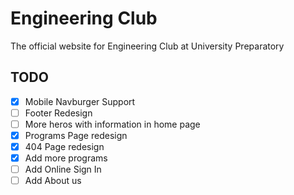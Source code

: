 # Engineering Club

The official website for Engineering Club at University Preparatory

## TODO

- [x] Mobile Navburger Support
- [ ] Footer Redesign
- [ ] More heros with information in home page
- [x] Programs Page redesign
- [x] 404 Page redesign
- [x] Add more programs
- [ ] Add Online Sign In
- [ ] Add About us
